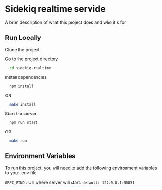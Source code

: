 
# Sidekiq realtime servide

A brief description of what this project does and who it's for


## Run Locally

Clone the project

Go to the project directory

```bash
  cd sidekiq-realtime
```

Install dependencies

```bash
  npm install 
```
OR
```bash
  make install 
```

Start the server

```bash
  npm run start
```
OR 

```bash
  make run
```


## Environment Variables

To run this project, you will need to add the following environment variables to your .env file

`GRPC_BIND` : Url where server will start. `default: 127.0.0.1:50051`

